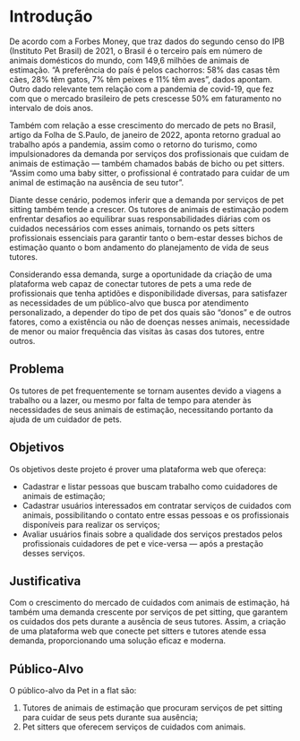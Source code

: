 # Introdução

De acordo com a Forbes Money, que traz dados do segundo censo do IPB (Instituto Pet Brasil) de 2021, o Brasil é o terceiro país em número de animais domésticos do mundo, com 149,6 milhões de animais de estimação. “A preferência do país é pelos cachorros: 58% das casas têm cães, 28% têm gatos, 7% têm peixes e 11% têm aves”, dados apontam. Outro dado relevante tem relação com a pandemia de covid-19, que fez com que o mercado brasileiro de pets crescesse 50% em faturamento no intervalo de dois anos.

Também com relação a esse crescimento do mercado de pets no Brasil, artigo da Folha de S.Paulo, de janeiro de 2022, aponta retorno gradual ao trabalho após a pandemia, assim como o retorno do turismo, como impulsionadores da demanda por serviços dos profissionais que cuidam de animais de estimação — também chamados babás de bicho ou pet sitters. “Assim como uma baby sitter, o profissional é contratado para cuidar de um animal de estimação na ausência de seu tutor”.

Diante desse cenário, podemos inferir que a demanda por serviços de pet sitting também tende a crescer. Os tutores de animais de estimação podem enfrentar desafios ao equilibrar suas responsabilidades diárias com os cuidados necessários com esses animais, tornando os pets sitters profissionais essenciais para garantir tanto o bem-estar desses bichos de estimação quanto o bom andamento do planejamento de vida de seus tutores.

Considerando essa demanda, surge a oportunidade da criação de uma plataforma web capaz de conectar tutores de pets a uma rede de profissionais que tenha aptidões e disponibilidade diversas, para satisfazer as necessidades de um público-alvo que busca por atendimento personalizado, a depender do tipo de pet dos quais são “donos” e de outros fatores, como a existência ou não de doenças nesses animais, necessidade de menor ou maior frequência das visitas às casas dos tutores, entre outros.

## Problema

Os tutores de pet frequentemente se tornam ausentes devido a viagens a trabalho ou a lazer, ou mesmo por falta de tempo para atender às necessidades de seus animais de estimação, necessitando portanto da ajuda de um cuidador de pets.

## Objetivos

Os objetivos deste projeto é prover uma plataforma web que ofereça:

- Cadastrar e listar pessoas que buscam trabalho como cuidadores de animais de estimação;
- Cadastrar usuários interessados em contratar serviços de cuidados com animais, possibilitando o contato entre essas pessoas e os profissionais disponíveis para realizar os serviços;
- Avaliar usuários finais sobre a qualidade dos serviços prestados pelos profissionais cuidadores de pet e vice-versa — após a prestação desses serviços.

## Justificativa

Com o crescimento do mercado de cuidados com animais de estimação, há também uma demanda crescente por serviços de pet sitting, que garantem os cuidados dos pets durante a ausência de seus tutores. Assim, a criação de uma plataforma web que conecte pet sitters e tutores atende essa demanda, proporcionando uma solução eficaz e moderna.

## Público-Alvo

O público-alvo da Pet in a flat são:
1. Tutores de animais de estimação que procuram serviços de pet sitting para cuidar de seus pets durante sua ausência;
2. Pet sitters que oferecem serviços de cuidados com animais.

